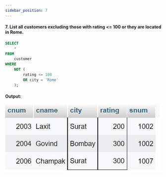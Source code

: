 ```yaml
---
sidebar_position: 7
---
```


#### 7. List all customers excluding those with rating <= 100 or they are located in Rome.

```sql
SELECT
    *
FROM
    customer
WHERE
    NOT (
        rating <= 100
        OR city = 'Rome'
    );
```

#### Output:

![d](outputs\7.jpg)
